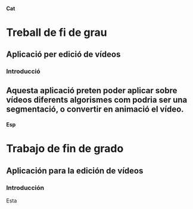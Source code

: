 #### Cat
# Treball de fi de grau
## Aplicació per edició de vídeos
### Introducció
Aquesta aplicació preten poder aplicar sobre vídeos diferents algorismes com podria ser una segmentació, o convertir en animació el vídeo.
---
#### Esp
# Trabajo de fin de grado
## Aplicación para la edición de vídeos
### Introducción
Esta 
